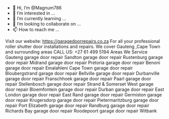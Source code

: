 - 👋 Hi, I’m @Magnum786
- 👀 I’m interested in ...
- 🌱 I’m currently learning ...
- 💞️ I’m looking to collaborate on ...
- 📫 How to reach me ...

<!---
Magnum786/Magnum786 is a ✨ special ✨ repository because its `README.md` (this file) appears on your GitHub profile.
You can click the Preview link to take a look at your changes.
--->
Visit our website: https://garagedoorrepairs.co.za
For all your professional roller shutter door installations and repairs.
We cover Gauteng ,Cape Town and surrounding areas
CALL US: +27 61 499 5194 
Areas We Service
Gauteng garage door repair
Sandton garage door repair
Rustenburg garage door repair
Midrand garage door repair
Pretoria garage door repair
Benoni garage door repair
Emalahleni
Cape Town garage door repair
Bloubergstrand garage door repair
Bellville garage door repair
Durbanville garage door repair
Franschhoek garage door repair
Paarl garage door repair
Stellenbosch garage door repair
Strand & Somerset West garage door repair
Bloemfontein garage door repair
Durban garage door repair
East London garage door repair
East Rand garage door repair
Germiston garage door repair
Krugersdorp garage door repair
Pietermaritzburg garage door repair
Port Elizabeth garage door repair
Randburg garage door repair
Richards Bay garage door repair
Roodepoort garage door repair
Witbank
